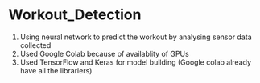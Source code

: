 # Workout_Detection
1. Using neural network to predict the workout by analysing sensor data collected
2. Used Google Colab because of availablity of GPUs
3. Used TensorFlow and Keras for model building (Google colab already have all the librariers)
